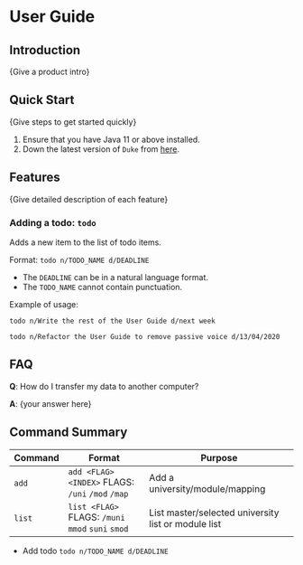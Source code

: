 # User Guide

## Introduction

{Give a product intro}

## Quick Start

{Give steps to get started quickly}

1. Ensure that you have Java 11 or above installed.
1. Down the latest version of `Duke` from [here](http://link.to/duke).

## Features 

{Give detailed description of each feature}

### Adding a todo: `todo`
Adds a new item to the list of todo items.

Format: `todo n/TODO_NAME d/DEADLINE`

* The `DEADLINE` can be in a natural language format.
* The `TODO_NAME` cannot contain punctuation.  

Example of usage: 

`todo n/Write the rest of the User Guide d/next week`

`todo n/Refactor the User Guide to remove passive voice d/13/04/2020`

## FAQ

**Q**: How do I transfer my data to another computer? 

**A**: {your answer here}

## Command Summary

Command | Format | Purpose
--------|---------|-----------
`add` | `add <FLAG> <INDEX>` FLAGS: `/uni` `/mod` `/map` | Add a university/module/mapping
`list` | `list <FLAG>` FLAGS: `/muni` `mmod` `suni` `smod` | List master/selected university list or module list

* Add todo `todo n/TODO_NAME d/DEADLINE`

